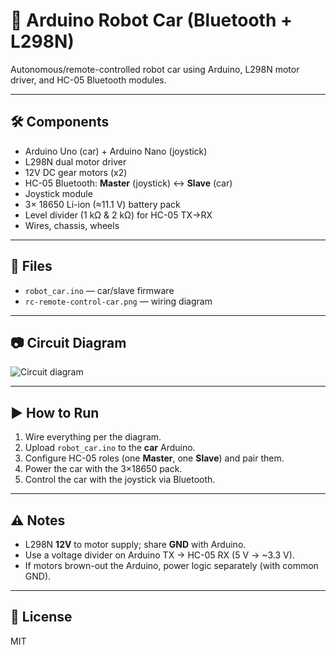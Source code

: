 # 🚗 Arduino Robot Car (Bluetooth + L298N)

Autonomous/remote-controlled robot car using Arduino, L298N motor driver, and HC-05 Bluetooth modules.

---

## 🛠 Components
- Arduino Uno (car) + Arduino Nano (joystick)  
- L298N dual motor driver  
- 12V DC gear motors (x2)  
- HC-05 Bluetooth: **Master** (joystick) ↔ **Slave** (car)  
- Joystick module  
- 3× 18650 Li-ion (≈11.1 V) battery pack  
- Level divider (1 kΩ & 2 kΩ) for HC-05 TX→RX  
- Wires, chassis, wheels

---

## 📂 Files
- `robot_car.ino` — car/slave firmware  
- `rc-remote-control-car.png` — wiring diagram

---

## 📷 Circuit Diagram
![Circuit diagram](rc-remote-control-car.png)

---

## ▶ How to Run
1. Wire everything per the diagram.  
2. Upload `robot_car.ino` to the **car** Arduino.  
3. Configure HC-05 roles (one **Master**, one **Slave**) and pair them.  
4. Power the car with the 3×18650 pack.  
5. Control the car with the joystick via Bluetooth.

---

## ⚠️ Notes
- L298N **12V** to motor supply; share **GND** with Arduino.  
- Use a voltage divider on Arduino TX → HC-05 RX (5 V → ~3.3 V).  
- If motors brown-out the Arduino, power logic separately (with common GND).

---

## 📜 License
MIT
